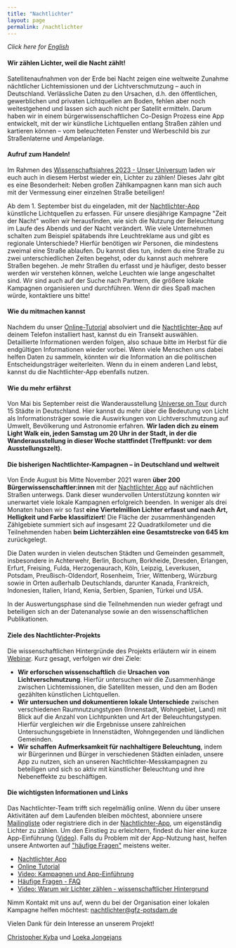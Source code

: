 ```yaml
---
title: "Nachtlichter"
layout: page
permalink: /nachtlichter
---
```


_Click here for [English](/nightlights)_

#### **Wir zählen Lichter, weil die Nacht zählt!**
Satellitenaufnahmen von der Erde bei Nacht zeigen eine weltweite Zunahme nächtlicher Lichtemissionen und der Lichtverschmutzung – auch in Deutschland. Verlässliche Daten zu den Ursachen, d.h. den öffentlichen, gewerblichen und privaten Lichtquellen am Boden, fehlen aber noch weitestgehend und lassen sich auch nicht per Satellit ermitteln. Darum haben wir in einem bürgerwissenschaftlichen Co-Design Prozess eine App entwickelt, mit der wir künstliche Lichtquellen entlang Straßen zählen und kartieren können – vom beleuchteten Fenster und Werbeschild bis zur Straßenlaterne und Ampelanlage. 

#### **Aufruf zum Handeln!**
Im Rahmen des [Wissenschaftsjahres 2023 - Unser Universum](https://www.wissenschaftsjahr.de/2023/) laden wir euch auch in diesem Herbst wieder ein, Lichter zu zählen! Dieses Jahr gibt es eine Besonderheit: Neben großen Zählkampagnen kann man sich auch mit der Vermessung einer einzelnen Straße beteiligen!
 
Ab dem 1. September bist du eingeladen, mit der [Nachtlichter-App](https://lichter.nachtlicht-buehne.de/) künstliche Lichtquellen zu erfassen. Für unsere diesjährige Kampagne "Zeit der Nacht" wollen wir herausfinden, wie sich die Nutzung der Beleuchtung im Laufe des Abends und der Nacht verändert. Wie viele Unternehmen schalten zum Beispiel spätabends ihre Leuchtreklame aus und gibt es regionale Unterschiede? Hierfür benötigen wir Personen, die mindestens zweimal eine Straße ablaufen. Du kannst dies tun, indem du eine Straße zu zwei unterschiedlichen Zeiten begehst, oder du kannst auch mehrere Straßen begehen. Je mehr Straßen du erfasst und je häufiger, desto besser werden wir verstehen können, welche Leuchten wie lange angeschaltet sind. Wir sind auch auf der Suche nach Partnern, die größere lokale Kampagnen organisieren und durchführen. Wenn dir dies Spaß machen würde, kontaktiere uns bitte!

#### **Wie du mitmachen kannst**
Nachdem du unser [Online-Tutorial](https://nachtlicht-buehne.de/assets/docs/nl_tutorial_de/tutorial.html) absolviert und die [Nachtlichter-App](https://lichter.nachtlicht-buehne.de/) auf deinem Telefon installiert hast, kannst du ein Transekt auswählen. Detaillierte Informationen werden folgen, also schaue bitte im Herbst für die endgültigen Informationen wieder vorbei. Wenn viele Menschen uns dabei helfen Daten zu sammeln, könnten wir die Information an die politischen Entscheidungsträger weiterleiten. Wenn du in einem anderen Land lebst, kannst du die Nachtlichter-App ebenfalls nutzen.

#### **Wie du mehr erfährst**
Von Mai bis September reist die Wanderausstellung [Universe on Tour](https://www.wissenschaftsjahr.de/2023/universe-on-tour) durch 15 Städte in Deutschland. Hier kannst du mehr über die Bedeutung von Licht als Informationsträger sowie die Auswirkungen von Lichtverschmutzung auf Umwelt, Bevölkerung und Astronomie erfahren. **Wir laden dich zu einem Light Walk ein, jeden Samstag um 20 Uhr in der Stadt, in der die Wanderausstellung in dieser Woche stattfindet (Treffpunkt: vor dem Ausstellungszelt).**

#### **Die bisherigen Nachtlichter-Kampagnen – in Deutschland und weltweit**
Von Ende August bis Mitte November 2021 waren **über 200 Bürgerwissenschaftler:innen** mit der [Nachtlichter App](https://lichter.nachtlicht-buehne.de/) auf nächtlichen Straßen unterwegs. Dank dieser wundervollen Unterstützung konnten wir unerwartet viele lokale Kampagnen erfolgreich beenden. In weniger als drei Monaten haben wir so fast **eine Viertelmillion Lichter erfasst und nach Art, Helligkeit und Farbe klassifiziert**! Die Fläche der zusammenhängenden Zählgebiete summiert sich auf insgesamt 22 Quadratkilometer und die Teilnehmenden haben **beim Lichterzählen eine Gesamtstrecke von 645 km** zurückgelegt.

Die Daten wurden in vielen deutschen Städten und Gemeinden gesammelt, insbesondere in Achterwehr, Berlin, Bochum, Borkheide, Dresden, Erlangen, Erfurt, Freising, Fulda, Herzogenaurach, Köln, Leipzig, Leverkusen, Potsdam, Preußisch-Oldendorf, Rosenheim, Trier, Wittenberg, Würzburg sowie in Orten außerhalb Deutschlands, darunter Kanada, Frankreich, Indonesien, Italien, Irland, Kenia, Serbien, Spanien, Türkei und USA.

In der Auswertungsphase sind die Teilnehmenden nun wieder gefragt und beteiligen sich an der Datenanalyse sowie an den wissenschaftlichen Publikationen.

#### **Ziele des Nachtlichter-Projekts**
Die wissenschaftlichen Hintergründe des Projekts erläutern wir in einem [Webinar](https://youtu.be/qACmiwkwZ78). Kurz gesagt, verfolgen wir drei Ziele:
- **Wir erforschen wissenschaftlich** die **Ursachen von Lichtverschmutzung**. Hierfür untersuchen wir die Zusammenhänge zwischen Lichtemissionen, die Satelliten messen, und den am Boden gezählten künstlichen Lichtquellen. 
- **Wir untersuchen und dokumentieren lokale Unterschiede** zwischen verschiedenen Raumnutzungstypen (Innenstadt, Wohngebiet, Land) mit Blick auf die Anzahl von Lichtpunkten und Art der Beleuchtungstypen. Hierfür vergleichen wir die Ergebnisse unsere zahlreichen Untersuchungsgebiete in Innenstädten, Wohngegenden und ländlichen Gemeinden. 
- **Wir schaffen** **Aufmerksamkeit für nachhaltigere Beleuchtung**, indem wir Bürgerinnen und Bürger in verschiedenen Städten einladen, unsere App zu nutzen, sich an unseren Nachtlichter-Messkampagnen zu beteiligen und sich so aktiv mit künstlicher Beleuchtung und ihre Nebeneffekte zu beschäftigen. 

#### **Die wichtigsten Informationen und Links**
Das Nachtlichter-Team trifft sich regelmäßig online. Wenn du über unsere Aktivitäten auf dem Laufenden bleiben möchtest, abonniere unsere [Mailingliste](https://www.listserv.dfn.de/sympa/subscribe/nachtlicht-buehne) oder registriere dich in der [Nachtlichter-App](https://lichter.nachtlicht-buehne.de/), um eigenständig Lichter zu zählen. Um den Einstieg zu erleichtern, findest du hier eine kurze App-Einführung ([Video](https://youtu.be/kvwuCo4zsTU)). Falls du Problem mit der App-Nutzung hast, helfen unsere Antworten auf ["häufige Fragen"]([#häufige-fragen-zur-app](https://docs.google.com/document/d/1Iaj1G3uAXcaUdEQEBfNktKA9AV2gCoMHwh-mUMZ8Mtc/edit)) meistens weiter.

- [Nachtlichter App](https://lichter.nachtlicht-buehne.de/)
- [Online Tutorial](/assets/docs/nl_tutorial_de/tutorial.html)
- [Video: Kampagnen und App-Einführung](https://youtu.be/kvwuCo4zsTU)
- [Häufige Fragen - FAQ](https://docs.google.com/document/d/1Iaj1G3uAXcaUdEQEBfNktKA9AV2gCoMHwh-mUMZ8Mtc/edit#)
- [Video: Warum wir Lichter zählen - wissenschaftlicher Hintergrund](https://youtu.be/qACmiwkwZ78)

Nimm Kontakt mit uns auf, wenn du bei der Organisation einer lokalen Kampagne helfen möchtest: [nachtlichter@gfz-potsdam.de](mailto:nachtlichter@gfz-potsdam.de)
 
Vielen Dank für dein Interesse an unserem Projekt!
 
[Christopher Kyba](https://www.geographie.ruhr-uni-bochum.de/mitarbeiter/christopher_kyba_00328.html.de) und [Loeka Jongejans](https://www.geographie.ruhr-uni-bochum.de/mitarbeiter/loeka_jongejans_00388.html.de)
